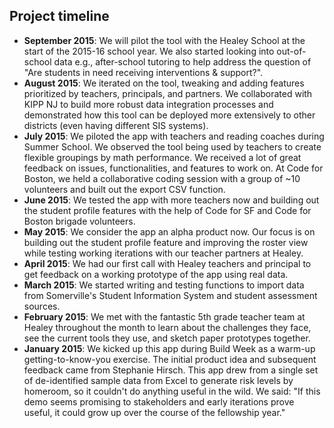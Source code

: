 ## Project timeline

* __September 2015__: We will pilot the tool with the Healey School at the start of the 2015-16 school year. We also started looking into out-of-school data e.g., after-school tutoring to help address the question of "Are students in need receiving interventions & support?".
* __August 2015__:  We iterated on the tool, tweaking and adding features prioritized by teachers, principals, and partners. We collaborated with KIPP NJ to build more robust data integration processes and demonstrated how this tool can be deployed more extensively to other districts (even having different SIS systems).
* __July 2015__:  We piloted the app with teachers and reading coaches during Summer School. We observed the tool being used by teachers to create flexible groupings by math performance. We received a lot of great feedback on issues, functionalities, and features to work on. At Code for Boston, we held a collaborative coding session with a group of ~10 volunteers and built out the export CSV function.
* __June 2015__:  We tested the app with more teachers now and building out the student profile features with the help of Code for SF and Code for Boston brigade volunteers.
* __May 2015__:  We consider the app an alpha product now. Our focus is on building out the student profile feature and improving the roster view while testing working iterations with our teacher partners at Healey.
* __April 2015__:  We had our first call with Healey teachers and principal to get feedback on a working prototype of the app using real data.
* __March 2015__:  We started writing and testing functions to import data from Somerville's Student Information System and student assessment sources.
* __February 2015__:  We met with the fantastic 5th grade teacher team at Healey throughout the month to learn about the challenges they face, see the current tools they use, and sketch paper prototypes together.
* __January 2015__: We kicked up this app during Build Week as a warm-up getting-to-know-you exercise. The initial product idea and subsequent feedback came from Stephanie Hirsch. This app drew from a single set of de-identified sample data from Excel to generate risk levels by homeroom, so it couldn't do anything useful in the wild. We said: "If this demo seems promising to stakeholders and early iterations prove useful, it could grow up over the course of the fellowship year."

